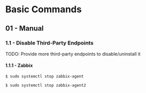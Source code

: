 # Basic Commands

## 01 - Manual

### 1.1 - Disable Third-Party Endpoints

TODO: Provide more third-party endpoints to disable/uninstall it

#### 1.1.1 - Zabbix

`$ sudo systemctl stop zabbix-agent`

`$ sudo systemctl stop zabbix-agent2`